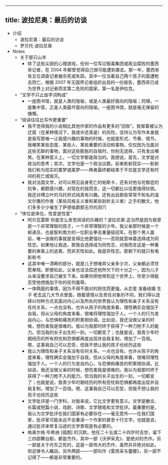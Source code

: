 - ---
  title: 波拉尼奥：最后的访谈
  ---
- 介绍
	- 波拉尼奥：最后的访谈
	- 罗贝托·波拉尼奥
- Notes
	- 关于那只山羊
		- 除了这些尖锐的心理游戏，任何一位写过贩毒集团或政治腐败的墨西哥记者，在 2004 年都曾觉得自己很可能遭到袭击。那一年，墨西哥有五位调查记者被杀死或失踪。其中一位当着自己两个孩子的面遭枪击而亡。根据 2007 年无国界记者组织出具的一份报告，墨西哥已成为世界上对记者而言第二危险的国家，第一名是伊拉克。
	- “文学不只止由字词构成”
		- 一座图书馆，就是人类的隐喻，或是人类最好面向的隐喻；同理，一座集中营，正是人类最坏面向的隐喻。一座图书馆，就是毫无保留的慷慨。
	- “阅读往往比写作更重要”
		- 我不觉得我的小说相比其他作家的作品有更多的“旧账”。我冒着被认为迂腐（在某种情况下，我或许还真是）的风险，坚持认为写作本身就是我写那唯一让我感兴趣的事物的时候，也就是形式、节奏、情节。我嘲笑某些态度、某些人、某些重要的活动和事物，仅仅因为当面对这些无聊的事物，面对这些膨胀的自我时，你别无选择，只有发出嘲笑。在某种意义上，一切文学都是政治的。我想说，首先，文学是对政治的思考；其次，文学也是一个政治议题。前者影射现实——影射我们称为现实的噩梦或美梦——两者最终都结束于不仅是文学还有时间的死亡或毁灭。
		- 我对法国文学，对可以预见自身死亡的帕斯卡，还有对他与忧郁症的抗争，都颇感兴趣，对现在的我而言，这一切都比以往更值得钦佩。我还对傅立叶的乌托邦式纯真有兴趣。还有出自那些常常不知名的温文尔雅的作者（某些风格主义者和某些剖析主义者）之手的散文，他们多多少少催生了萨德侯爵那无尽的洞穴
	- “体位是体位，性爱是性爱”
		- 阿尔瓦雷斯 你是怎么发觉阅读的乐趣的？波拉尼奥 这当然是因为我曾是一个非常理智的孩子，一个非常理智的少年。我父亲那时候是一个邮递员，也是智利南方的一位职业拳击重量级冠军。在那个男人面前，唯一该做的事就是变得比他更强壮——否则就意味着选择成为同性恋。如果他让我选，那我会选择成为同性恋，对我而言这是一种重要的审美上的逃离，而非天性如此。我是异性恋。那剩下的就只有电影和书
		- 这其中唯一清晰的部分，就是儿子想唾弃父亲多少次，父亲都必须甘愿奉陪。即便如此，父亲也没法偿还他所欠下的十分之一，因为儿子从来没要求自己被生下来。如果你把他带到这个世界上，你至少得能忍受他想施加于你的任何羞辱。
		- 一体两面的事情，因为不得不面对的担忧而更强。从恋爱 准备结婚 生子 老去这几大节点里面，随着感情以及责任对象的不同，我们得以选择以何种方式去面对内心以及所处的世界我认为理性和亲子关系没有任何关系，一点也没有。也许从孩子的角度来看，理性确实会强加于自我，但从父母的角度来看，很难将理性强加于人。一个人的行为发自内心，与恐惧和痛苦的积累相协调。比如说，我还没做父亲的时候，想伤害我是很难的。我以为我那时终于获得了一种刀枪不入的能力。但当我的长子出生的一刻，一切都变了；也就是说，我青少年时期经历的所有担忧和恐惧都再度出现并自我复制，增加了一百倍。嗯，这事我自己可以忍受，但我不想让我的孩子也经历这些
		- 我认为理性和亲子关系没有任何关系，一点也没有。也许从孩子的角度来看，理性确实会强加于自我，但从父母的角度来看，很难将理性强加于人。一个人的行为发自内心，与恐惧和痛苦的积累相协调。比如说，我还没做父亲的时候，想伤害我是很难的。我以为我那时终于获得了一种刀枪不入的能力。但当我的长子出生的一刻，一切都变了；也就是说，我青少年时期经历的所有担忧和恐惧都再度出现并自我复制，增加了一百倍。嗯，这事我自己可以忍受，但我不想让我的孩子也经历这些
		- 文学批评是一门学科，对我来说，它比文学更有意义。文学是散文、长篇或短篇小说、戏剧、诗歌、文学随笔和文学批评。最重要的是，我认为文学批评在我们国家有必要存在——毫无意外——在我们国家，批评家可能永远不会重读一个作家的甚至十行文字。也就是说，通过批评来修复沿途的文学景观是有必要的。
		- 格奥尔格·毕希纳 [插图] 的沉默。他在二十五或二十四岁时去世，留下三四部舞台剧，都是杰作。其中一部《沃伊采克》，是绝对的杰作。另一部是关于丹东之死的，这是一部伟大的杰作，虽然并非绝对如此，但足够令人瞩目。另外两部——一部叫作《雷昂采与蕾娜》，另一部不记得了——都是非常重要的。